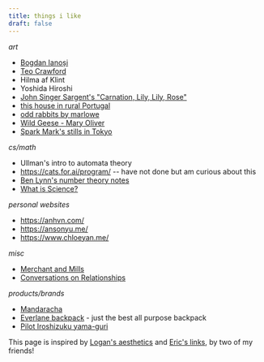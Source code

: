 ```yaml
---
title: things i like
draft: false
---
```

 _art_
- [Bogdan Ianoși](https://www.instagram.com/lightistic?utm_source=ig_web_button_share_sheet&igsh=ZDNlZDc0MzIxNw==)
- [Teo Crawford](https://www.teocrawford.com/)
- Hilma af Klint
- Yoshida Hiroshi
- [John Singer Sargent's "Carnation, Lily, Lily, Rose"](https://www.tate.org.uk/art/artworks/sargent-carnation-lily-lily-rose-n01615)
- [this house in rural Portugal](https://www.houseandgarden.co.uk/gallery/rustic-retreat-unspoilt-portugal-caroline-irving)
- [odd rabbits by marlowe](https://oddrabbits.art/)
- [Wild Geese - Mary Oliver](http://www.phys.unm.edu/~tw/fas/yits/archive/oliver_wildgeese.html)
- [Spark Mark's stills in Tokyo](https://www.spark-mark.com/laboratory/stills-in-tokyo)

_cs/math_
- Ullman's intro to automata theory
- https://cats.for.ai/program/ -- have not done but am curious about this
- [Ben Lynn's number theory notes](https://crypto.stanford.edu/pbc/notes/numbertheory/)
- [What is Science?](http://www.feynman.com/science/what-is-science/)

*personal websites*
- https://anhvn.com/
- https://ansonyu.me/
- https://www.chloeyan.me/

*misc*
- [Merchant and Mills](https://merchantandmills.com/uk/)
- [Conversations on Relationships](https://jzhao.xyz/posts/conversations-on-relationships)

*products/brands*
- [Mandaracha](https://www.mandaracha.com/)
- [Everlane backpack](https://www.everlane.com/products/mens-renew-backpack-no-label-kalamata) - just the best all purpose backpack
- [Pilot Iroshizuku yama-guri](https://cultpens.com/products/pilot-iroshizuku-ink?variant=43185080860915)

This page is inspired by [Logan's aesthetics](https://logangraves.com/aesthetics) and [Eric's links](https://www.ericyrhuang.com/links/), by two of my friends!

